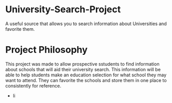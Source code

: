 # University-Search-Project
A useful source that allows you to search information about Universities and favorite them. 
# Project Philosophy 
This project was made to allow prospective sstudents to find information about schools that will aid their university search. This information will be able to help students make an education selection for what school they may want to attend. They can favorite the schools and store them in one place to consistently for reference. 
* li
